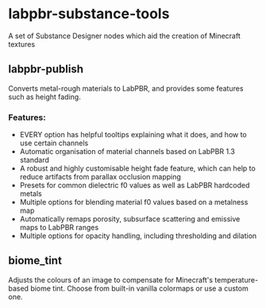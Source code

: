 # labpbr-substance-tools
A set of Substance Designer nodes which aid the creation of Minecraft textures


## labpbr-publish
Converts metal-rough materials to LabPBR, and provides some features such as height fading.
### Features:
- EVERY option has helpful tooltips explaining what it does, and how to use certain channels
- Automatic organisation of material channels based on LabPBR 1.3 standard
- A robust and highly customisable height fade feature, which can help to reduce artifacts from parallax occlusion mapping
- Presets for common dielectric f0 values as well as LabPBR hardcoded metals
- Multiple options for blending material f0 values based on a metalness map
- Automatically remaps porosity, subsurface scattering and emissive maps to LabPBR ranges
- Multiple options for opacity handling, including thresholding and dilation
## biome_tint
Adjusts the colours of an image to compensate for Minecraft's temperature-based biome tint. Choose from built-in vanilla colormaps or use a custom one.
